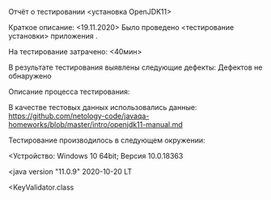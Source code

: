Отчёт о тестировании <установка OpenJDK11>

Краткое описание:
<19.11.2020> Было проведено <тестирование установки> приложения <OpenJDK11>.

На тестирование затрачено: <40мин>

В результате тестирования выявлены следующие дефекты:
Дефектов не обнаружено

Описание процесса тестирования:

В качестве тестовых данных использовались данные: 
<https://github.com/netology-code/javaqa-homeworks/blob/master/intro/openjdk11-manual.md>


 
Тестирование производилось в следующем окружении:

<Устройство: Windows 10 64bit; Версия 10.0.18363

<java version "11.0.9" 2020-10-20 LT

<KeyValidator.class